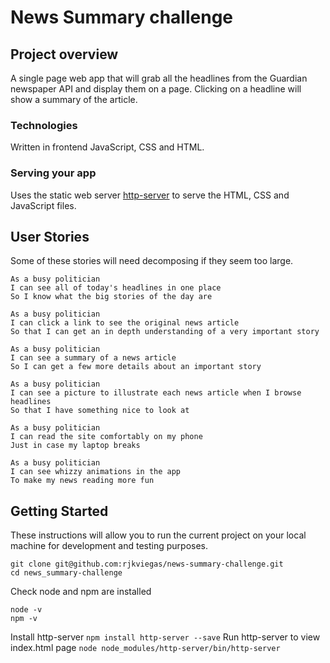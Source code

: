 # News Summary challenge

## Project overview

A single page web app that will grab all the headlines from the Guardian newspaper API and display them on a page.  Clicking on a headline will show a summary of the article.

### Technologies

Written in frontend JavaScript, CSS and HTML.

### Serving your app

Uses the static web server [http-server](https://www.npmjs.com/package/http-server) to serve the HTML, CSS and JavaScript files. 

## User Stories

Some of these stories will need decomposing if they seem too large.

```
As a busy politician
I can see all of today's headlines in one place
So I know what the big stories of the day are
```

```
As a busy politician
I can click a link to see the original news article
So that I can get an in depth understanding of a very important story
```

```
As a busy politician
I can see a summary of a news article
So I can get a few more details about an important story
```

```
As a busy politician
I can see a picture to illustrate each news article when I browse headlines
So that I have something nice to look at
```

```
As a busy politician
I can read the site comfortably on my phone
Just in case my laptop breaks
```

```
As a busy politician
I can see whizzy animations in the app
To make my news reading more fun
```

## Getting Started
These instructions will allow you to run the current project on your local machine for development and testing purposes.
```
git clone git@github.com:rjkviegas/news-summary-challenge.git
cd news_summary-challenge
```
Check node and npm are installed
```
node -v
npm -v
```
Install http-server
```npm install http-server --save```
Run http-server to view index.html page
```node node_modules/http-server/bin/http-server```
